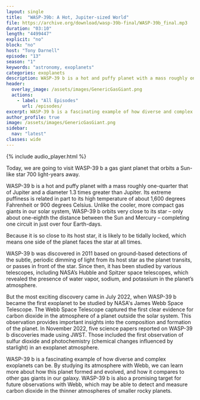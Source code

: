 ```yaml
---
layout: single
title:  "WASP-39b: A Hot, Jupiter-sized World"
file: https://archive.org/download/wasp-39b-final/WASP-39b_final.mp3
duration: "03:10"
length: "4499447"
explicit: "no"
block: "no"
host: "Tony Darnell"
episode: "13"
season: "1"
keywords: "astronomy, exoplanets"
categories: exoplanets
description: WASP-39 b is a hot and puffy planet with a mass roughly one-quarter that of Jupiter and a diameter 1.3 times greater than Jupiter
header:
  overlay_image: /assets/images/GenericGasGiant.png
  actions:
    - label: "All Episodes"
      url: /episodes/
excerpt: WASP-39 b is a fascinating example of how diverse and complex exoplanets can be.
author_profile: true
image: /assets/images/GenericGasGiant.png
sidebar: 
  nav: "latest"
classes: wide
---
```


{% include audio_player.html %} 

Today, we are going to visit WASP-39 b a gas giant planet that orbits a Sun-like star 700 light-years away.

WASP-39 b is a hot and puffy planet with a mass roughly one-quarter that of Jupiter and a diameter 1.3 times greater than Jupiter. Its extreme puffiness is related in part to its high temperature of about 1,600 degrees Fahrenheit or 900 degrees Celsius. Unlike the cooler, more compact gas giants in our solar system, WASP-39 b orbits very close to its star – only about one-eighth the distance between the Sun and Mercury – completing one circuit in just over four Earth-days.

Because it is so close to its host star, it is likely to be tidally locked, which means one side of the planet faces the star at all times.

WASP-39 b was discovered in 2011 based on ground-based detections of the subtle, periodic dimming of light from its host star as the planet transits, or passes in front of the star. Since then, it has been studied by various telescopes, including NASA’s Hubble and Spitzer space telescopes, which revealed the presence of water vapor, sodium, and potassium in the planet’s atmosphere.

But the most exciting discovery came in July 2022, when WASP-39 b became the first exoplanet to be studied by NASA's James Webb Space Telescope. The Webb Space Telescope captured the first clear evidence for carbon dioxide in the atmosphere of a planet outside the solar system. This observation provides important insights into the composition and formation of the planet. In November 2022, five science papers reported on WASP-39 b discoveries made using JWST. Those included the first observation of sulfur dioxide and photochemistry (chemical changes influenced by starlight) in an exoplanet atmosphere.

WASP-39 b is a fascinating example of how diverse and complex exoplanets can be. By studying its atmosphere with Webb, we can learn more about how this planet formed and evolved, and how it compares to other gas giants in our galaxy. WASP-39 b is also a promising target for future observations with Webb, which may be able to detect and measure carbon dioxide in the thinner atmospheres of smaller rocky planets.

